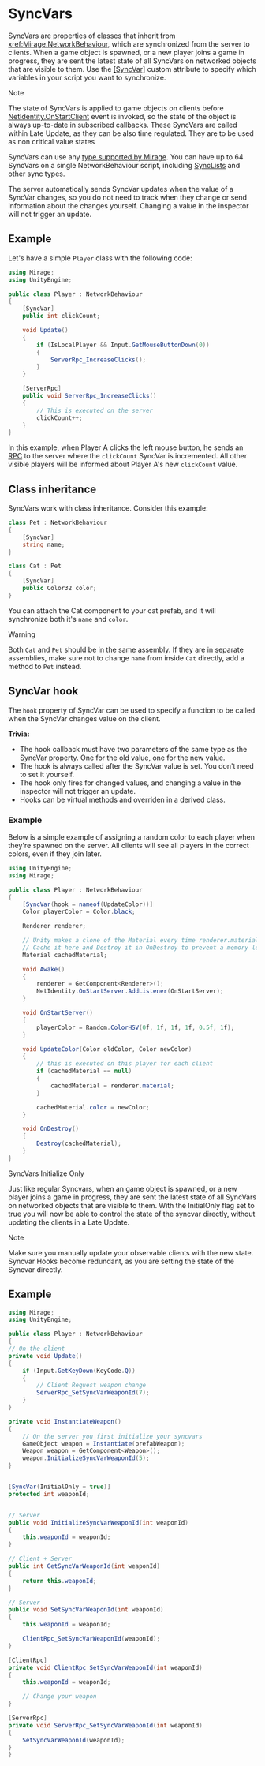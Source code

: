 # SyncVars
SyncVars are properties of classes that inherit from <xref:Mirage.NetworkBehaviour>, which are synchronized from the server to clients. When a game object is spawned, or a new player joins a game in progress, they are sent the latest state of all SyncVars on networked objects that are visible to them. Use the [[SyncVar]](xref:Mirage.SyncVarAttribute) custom attribute to specify which variables in your script you want to synchronize.

> [!NOTE]
> The state of SyncVars is applied to game objects on clients before [NetIdentity.OnStartClient](xref:Mirage.NetworkIdentity.OnStartClient) event is invoked, so the state of the object is always up-to-date in subscribed callbacks.
> These SyncVars are called within Late Update, as they can be also time regulated. They are to be used as non critical value states

SyncVars can use any [type supported by Mirage](../DataTypes.md). You can have up to 64 SyncVars on a single NetworkBehaviour script, including [SyncLists](SyncLists.md) and other sync types.

The server automatically sends SyncVar updates when the value of a SyncVar changes, so you do not need to track when they change or send information about the changes yourself. Changing a value in the inspector will not trigger an update.

## Example
Let's have a simple `Player` class with the following code:

``` cs
using Mirage;
using UnityEngine;

public class Player : NetworkBehaviour
{
    [SyncVar]
    public int clickCount;

    void Update()
    {
        if (IsLocalPlayer && Input.GetMouseButtonDown(0))
        {
            ServerRpc_IncreaseClicks();
        }
    }

    [ServerRpc]
    public void ServerRpc_IncreaseClicks()
    {
        // This is executed on the server
        clickCount++;
    }
}
```

In this example, when Player A clicks the left mouse button, he sends an [RPC](../Communications/RemoteActions.md#server-rpc-calls) to the server where the `clickCount` SyncVar is incremented. All other visible players will be informed about Player A's new `clickCount` value.

## Class inheritance
SyncVars work with class inheritance. Consider this example:

```cs
class Pet : NetworkBehaviour
{
    [SyncVar] 
    string name;
}

class Cat : Pet
{
    [SyncVar]
    public Color32 color;
}
```

You can attach the Cat component to your cat prefab, and it will synchronize both it's `name` and `color`.

> [!WARNING]
> Both `Cat` and `Pet` should be in the same assembly. If they are in separate assemblies, make sure not to change `name` from inside `Cat` directly, add a method to `Pet` instead. 

## SyncVar hook
The `hook` property of SyncVar can be used to specify a function to be called when the SyncVar changes value on the client.

**Trivia:**
- The hook callback must have two parameters of the same type as the SyncVar property. One for the old value, one for the new value.
- The hook is always called after the SyncVar value is set. You don't need to set it yourself.
- The hook only fires for changed values, and changing a value in the inspector will not trigger an update.
- Hooks can be virtual methods and overriden in a derived class.

### Example
Below is a simple example of assigning a random color to each player when they're spawned on the server.  All clients will see all players in the correct colors, even if they join later.

```cs
using UnityEngine;
using Mirage;

public class Player : NetworkBehaviour
{
    [SyncVar(hook = nameof(UpdateColor))]
    Color playerColor = Color.black;

    Renderer renderer;

    // Unity makes a clone of the Material every time renderer.material is used.
    // Cache it here and Destroy it in OnDestroy to prevent a memory leak.
    Material cachedMaterial;

    void Awake()
    {
        renderer = GetComponent<Renderer>();
        NetIdentity.OnStartServer.AddListener(OnStartServer);
    }

    void OnStartServer()
    {
        playerColor = Random.ColorHSV(0f, 1f, 1f, 1f, 0.5f, 1f);
    }

    void UpdateColor(Color oldColor, Color newColor)
    {
        // this is executed on this player for each client
        if (cachedMaterial == null)
        {
            cachedMaterial = renderer.material;
        }

        cachedMaterial.color = newColor;
    }

    void OnDestroy()
    {
        Destroy(cachedMaterial);
    }
}
```



SyncVars Initialize Only

Just like regular Syncvars, when an game object is spawned, or a new player joins a game in progress, they are sent the latest state of all SyncVars on networked objects that are visible to them. 
With the InitialOnly flag set to true you will now be able to control the state of the syncvar directly, without updating the clients in a Late Update. 

> [!NOTE]
> Make sure you manually update your observable clients with the new state.
> Syncvar Hooks become redundant, as you are setting the state of the Syncvar directly.


## Example

``` cs
using Mirage;
using UnityEngine;

public class Player : NetworkBehaviour
{
// On the client
private void Update()
{
    if (Input.GetKeyDown(KeyCode.Q))
    {
        // Client Request weapon change
        ServerRpc_SetSyncVarWeaponId(7);
    }
}

private void InstantiateWeapon()
{
    // On the server you first initialize your syncvars
    GameObject weapon = Instantiate(prefabWeapon);
    Weapon weapon = GetComponent<Weapon>();
    weapon.InitializeSyncVarWeaponId(5);
}


[SyncVar(InitialOnly = true)]
protected int weaponId;


// Server
public void InitializeSyncVarWeaponId(int weaponId)
{
    this.weaponId = weaponId;
}

// Client + Server
public int GetSyncVarWeaponId(int weaponId)
{
    return this.weaponId;
}

// Server
public void SetSyncVarWeaponId(int weaponId)
{
    this.weaponId = weaponId;

    ClientRpc_SetSyncVarWeaponId(weaponId);
}

[ClientRpc]
private void ClientRpc_SetSyncVarWeaponId(int weaponId)
{
    this.weaponId = weaponId;

    // Change your weapon
}

[ServerRpc]
private void ServerRpc_SetSyncVarWeaponId(int weaponId)
{
    SetSyncVarWeaponId(weaponId);
}
}
```
